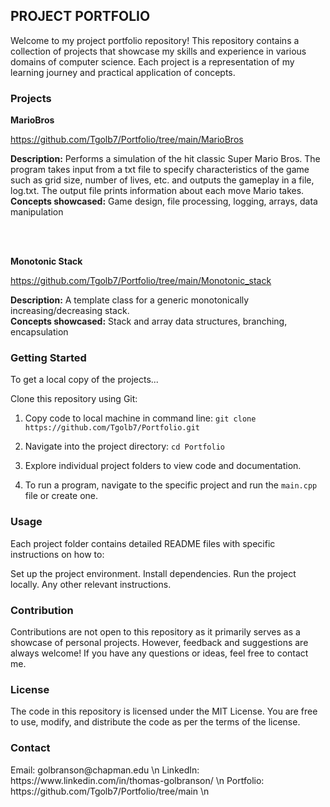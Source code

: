 <h2>PROJECT PORTFOLIO</h2>

Welcome to my project portfolio repository! This repository contains a collection of projects that showcase my skills and experience in various domains of computer science. Each project is a representation of my learning journey and practical application of concepts.





<h3>Projects</h3>

**MarioBros**

https://github.com/Tgolb7/Portfolio/tree/main/MarioBros

**Description:** Performs a simulation of the hit classic Super Mario Bros. The program takes input from a txt file to specify characteristics of the game such as grid size, number of lives, etc. and outputs the gameplay in a file, log.txt. The output file prints information about each move Mario takes.
<br>
**Concepts showcased:** Game design, file processing, logging, arrays, data manipulation

<br><br>

**Monotonic Stack**

https://github.com/Tgolb7/Portfolio/tree/main/Monotonic_stack

**Description:** A template class for a generic monotonically increasing/decreasing stack.
<br>
**Concepts showcased:** Stack and array data structures, branching, encapsulation





<h3>Getting Started</h3>

To get a local copy of the projects...

Clone this repository using Git:

1. Copy code to local machine in command line:
`git clone https://github.com/Tgolb7/Portfolio.git`

2. Navigate into the project directory:
`cd Portfolio`

3. Explore individual project folders to view code and documentation.
4. To run a program, navigate to the specific project and run the `main.cpp` file or create one.




<h3>Usage</h3>

Each project folder contains detailed README files with specific instructions on how to:


Set up the project environment.
Install dependencies.
Run the project locally.
Any other relevant instructions.





<h3>Contribution</h3>
Contributions are not open to this repository as it primarily serves as a showcase of personal projects. However, feedback and suggestions are always welcome! If you have any questions or ideas, feel free to contact me.





<h3>License</h3>
The code in this repository is licensed under the MIT License. You are free to use, modify, and distribute the code as per the terms of the license.



<h3>Contact</h3>
Email: golbranson@chapman.edu \n
LinkedIn: https://www.linkedin.com/in/thomas-golbranson/ \n
Portfolio: https://github.com/Tgolb7/Portfolio/tree/main \n
